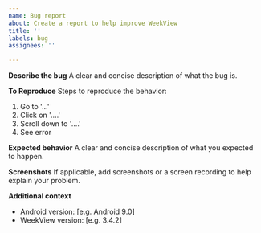 ```yaml
---
name: Bug report
about: Create a report to help improve WeekView
title: ''
labels: bug
assignees: ''

---
```


**Describe the bug**
A clear and concise description of what the bug is.

**To Reproduce**
Steps to reproduce the behavior:
1. Go to '...'
2. Click on '....'
3. Scroll down to '....'
4. See error

**Expected behavior**
A clear and concise description of what you expected to happen.

**Screenshots**
If applicable, add screenshots or a screen recording to help explain your problem.

**Additional context**
 - Android version: [e.g. Android 9.0]
 - WeekView version: [e.g. 3.4.2]
